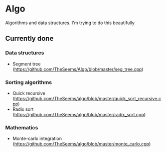 # Algo
Algorithms and data structures. I'm trying to do this beautifully

## Currently done
  
### Data structures
- Segment tree (https://github.com/TheSeems/Algo/blob/master/seg_tree.cpp)
  
### Sorting algorithms
- Quick recursive (https://github.com/TheSeems/algo/blob/master/quick_sort_recursive.cpp)
- Radix sort (https://github.com/TheSeems/algo/blob/master/radix_sort.cpp)

### Mathematics
- Monte-carlo integration (https://github.com/TheSeems/algo/blob/master/monte_carlo.cpp)
